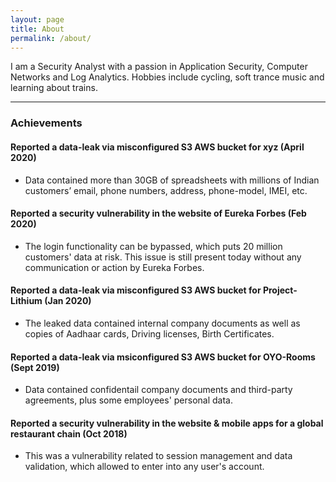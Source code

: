 ```yaml
---
layout: page
title: About
permalink: /about/
---
```


I am a Security Analyst with a passion in Application Security, Computer Networks and Log Analytics. Hobbies include cycling, soft trance music and learning about trains.

----

### Achievements

#### Reported a data-leak via misconfigured S3 AWS bucket for xyz (April 2020)

* Data contained more than 30GB of spreadsheets with millions of Indian customers’ email, phone numbers, address, phone-model, IMEI, etc.

#### Reported a security vulnerability in the website of Eureka Forbes (Feb 2020)

* The login functionality can be bypassed, which puts 20 million customers' data at risk. This issue is still present today without any communication or action by Eureka Forbes.

#### Reported a data-leak via misconfigured S3 AWS bucket for Project-Lithium (Jan 2020)

* The leaked data contained internal company documents as well as copies of Aadhaar cards, Driving licenses, Birth Certificates.

#### Reported a data-leak via msiconfigured S3 AWS bucket for OYO-Rooms (Sept 2019)

* Data contained confidentail company documents and third-party agreements, plus some employees' personal data.

#### Reported a security vulnerability in the website & mobile apps for a global restaurant chain (Oct 2018)

* This was a vulnerability related to session management and data validation, which allowed to enter into any user's account.
